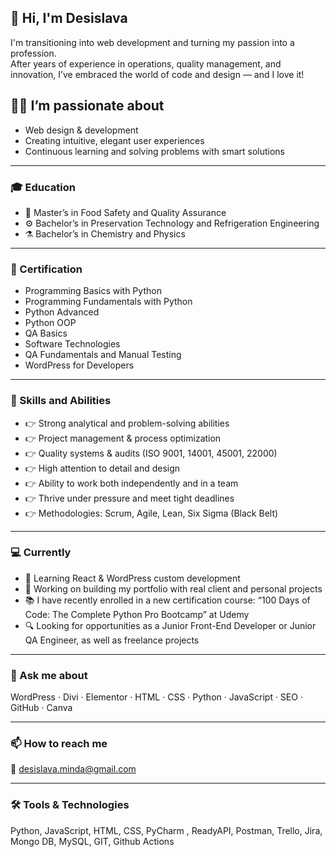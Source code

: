 ## 👋 Hi, I'm Desislava

I'm transitioning into web development and turning my passion into a profession.  
After years of experience in operations, quality management, and innovation, I’ve embraced the world of code and design — and I love it!

## 👩‍💻 I’m passionate about
- Web design & development  
- Creating intuitive, elegant user experiences  
- Continuous learning and solving problems with smart solutions  

---

### 🎓 Education
- 🧪 Master’s in Food Safety and Quality Assurance  
- ⚙️ Bachelor’s in Preservation Technology and Refrigeration Engineering  
- ⚗️ Bachelor’s in Chemistry and Physics
  
---

### 📜 Certification
- Programming Basics with Python
- Programming Fundamentals with Python
- Python Advanced
- Python OOP
- QA Basics
- Software Technologies
- QA Fundamentals and Manual Testing
- WordPress for Developers
  
---

### 🔧 Skills and Abilities
- 👉 Strong analytical and problem-solving abilities   
- 👉 Project management & process optimization  
- 👉 Quality systems & audits (ISO 9001, 14001, 45001, 22000)  
- 👉 High attention to detail and design  
- 👉 Ability to work both independently and in a team
- 👉 Thrive under pressure and meet tight deadlines  
- 👉 Methodologies: Scrum, Agile, Lean, Six Sigma (Black Belt)

---

### 💻 Currently
- 🌱 Learning React & WordPress custom development  
- 🚀 Working on building my portfolio with real client and personal projects
- 📚 I have recently enrolled in a new certification course: “100 Days of Code: The Complete Python Pro Bootcamp” at Udemy 
- 🔍 Looking for opportunities as a Junior Front-End Developer or Junior QA Engineer, as well as freelance projects 

---

### 💬 Ask me about
WordPress · Divi · Elementor · HTML · CSS · Python · JavaScript · SEO · GitHub · Canva  

---

### 📫 How to reach me
📧 desislava.minda@gmail.com 

---

### 🛠️ Tools & Technologies
Python, JavaScript, HTML, CSS, PyCharm , ReadyAPI, Postman, Trello, Jira, Mongo DB, MySQL, GIT, Github Actions

